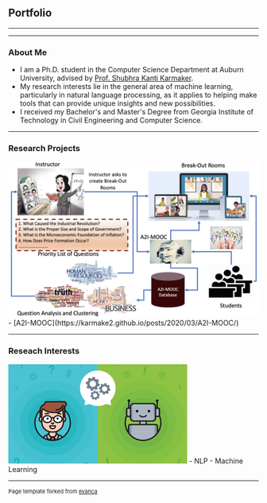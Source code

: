 
## Portfolio

***
---
### About Me

- I am a Ph.D. student in the Computer Science Department at Auburn University, advised by [Prof. Shubhra Kanti Karmaker](https://karmake2.github.io/).
- My research interests lie in the general area of machine learning, particularly in natural language processing, as it applies to helping make tools that can provide unique insights and new possibilities.
- I received my Bachelor's and Master's Degree from Georgia Institute of Technology in Civil Engineering and Computer Science. 

---

### Research Projects
<img src="images/A2I-MOOC.png?raw=true"/>
- [A2I-MOOC](https://karmake2.github.io/posts/2020/03/A2I-MOOC/)

---

### Reseach Interests
<img src="images/ml.png?raw=true"/>
- NLP
- Machine Learning

---



<p style="font-size:11px">Page template forked from <a href="https://github.com/evanca/quick-portfolio">evanca</a></p>
<!-- Remove above link if you don't want to attibute -->
